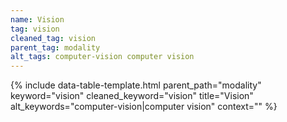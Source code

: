 ```yaml
---
name: Vision
tag: vision
cleaned_tag: vision
parent_tag: modality
alt_tags: computer-vision computer vision
---
```


{% include data-table-template.html 
  parent_path="modality" 
  keyword="vision" 
  cleaned_keyword="vision" 
  title="Vision"
  alt_keywords="computer-vision|computer vision"
  context=""
%}

